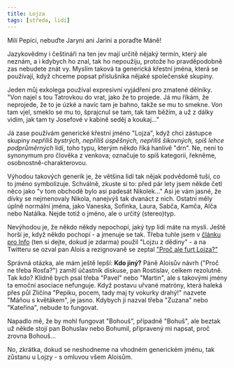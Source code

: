 ```yaml
---
title: Lojza
tags: [středa, lidi]
---
```


Milí Pepíci, nebuďte Jaryni ani Jarini a poraďte Máně!

Jazykovědmy i češtináři na ten jev mají určitě nějaký termín, který ale neznám, a i kdybych ho znal, tak ho nepoužiju, protože ho pravděpodobně zas nebudete znát vy. Myslím taková ta generická křestní jména, která se používají, když chceme popsat příslušníka nějaké společenské skupiny.

Jeden můj exkolega používal expresivní vyjádření pro zmatené dělníky. "Von najel s tou Tatrovkou do vrat, jako že to projede. Já mu říkám, že neprojede, že to je úzké a navíc tam je bahno, takže se mu to smekne. Von tam vjel, smeklo se mu to, šprajcnul se tam, tak tam běžím, a už z dálky vidím, jak tam ty Josefové v kabině seděj a koukaj..." 

Já zase používám generické křestní jméno "Lojza", když chci zástupce skupiny _nepříliš bystrých, nepříliš úspěšných, nepříliš šikovných, spíš lehce podprůměrných_ lidí, toho typu, kterým někdo říká hanlivě "drn". Ne, není to synonymum pro člověka z venkova; označuje to spíš kategorii, řekněme, osobnostně-charakterovou.

Výhodou takových generik je, že většina lidí tak nějak podvědomě tuší, co to jméno symbolizuje. Schválně, zkuste si to: před pár lety jsem někde četl něco jako "v tom obchodě bylo asi padesát Nikolek..." Asi je vám jasné, že dívky se nejmenovaly Nikola, nanejvýš tak dvanáct z nich. Ostatní měly úplně normální jména, jako Vaneska, Sofinka, Laura, Sabča, Kamča, Alča nebo Natálka. Nejde totiž o jméno, ale o určitý (stereo)typ.

Nevýhodou je, že někdo někdy nepochopí, jaký typ lidí máte na mysli. Ještě horší je, když někdo pochopí - a jmenuje se tak. Třeba tuhle jsem v [článku pro Info](https://www.info.cz/nazory/pojdme-se-pohadat-kdo-za-to-muze) (ten si dejte, dokud je zdarma) použil "Lojzu z dědiny" - a na Twitteru se ozval pan Alois a rezignovaně se zeptal ["Proč ale furt Lojza?"](https://twitter.com/Aloisholub/status/1346099126333808642)

Správná otázka, ale mám ještě lepší: **Kdo jiný?** Páně Aloisův návrh ("Proč ne třeba Rosťa?") zamítl účastník diskuse, pan Rostislav, celkem rezolutně. Tak kdo? Klidně bych psal třeba "Pavel" nebo "Martin", ale s takovými jmény ta emoční asociace nefunguje. Když postavu uřvané matróny, která haleká přes půl Zličína "Pepiku, pocem, tady maj ty vokurky drahý!" nazvete "Máňou s květákem", je jasno. Kdybych ji nazval třeba "Zuzana" nebo "Kateřina", nebude to fungovat.

Napadlo mě, že by mohl fungovat "Bohouš", případně "Bohuš", ale beztak už někde stojí pan Bohuslav nebo Bohumil, připravený mi napsat, proč zrovna Bohouš...

No, zkrátka, dokud se neshodneme na vhodném generickém jménu, tak zůstanu u Lojzy - s omluvou všem Aloisům.